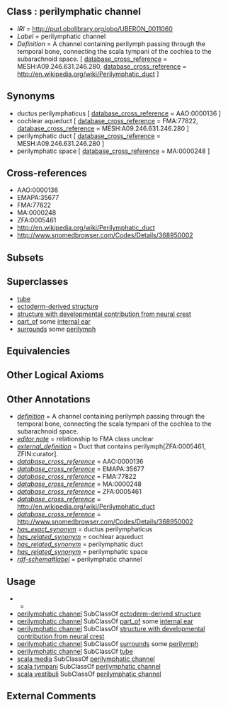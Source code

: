
## Class : perilymphatic channel

 * *IRI* = http://purl.obolibrary.org/obo/UBERON_0011060
 * *Label* = perilymphatic channel
 * *Definition* = A channel containing perilymph passing through the temporal bone, connecting the scala tympani of the cochlea to the subarachnoid space. [ [database_cross_reference](../../ef/oboInOwl#hasDbXref.md) = MESH:A09.246.631.246.280, [database_cross_reference](../../ef/oboInOwl#hasDbXref.md) = http://en.wikipedia.org/wiki/Perilymphatic_duct ]

## Synonyms

 * ductus perilymphaticus [ [database_cross_reference](../../ef/oboInOwl#hasDbXref.md) = AAO:0000136 ]
 * cochlear aqueduct [ [database_cross_reference](../../ef/oboInOwl#hasDbXref.md) = FMA:77822, [database_cross_reference](../../ef/oboInOwl#hasDbXref.md) = MESH:A09.246.631.246.280 ]
 * perilymphatic duct [ [database_cross_reference](../../ef/oboInOwl#hasDbXref.md) = MESH:A09.246.631.246.280 ]
 * perilymphatic space [ [database_cross_reference](../../ef/oboInOwl#hasDbXref.md) = MA:0000248 ]

## Cross-references

 * AAO:0000136
 * EMAPA:35677
 * FMA:77822
 * MA:0000248
 * ZFA:0005461
 * http://en.wikipedia.org/wiki/Perilymphatic_duct
 * http://www.snomedbrowser.com/Codes/Details/368950002

## Subsets


## Superclasses

 * [tube](../../UBERON/25/UBERON_0000025.md)
 * [ectoderm-derived structure](../../UBERON/21/UBERON_0004121.md)
 * [structure with developmental contribution from neural crest](../../UBERON/14/UBERON_0010314.md)
 * [part_of](../../BFO/50/BFO_0000050.md) some [internal ear](../../UBERON/46/UBERON_0001846.md)
 * [surrounds](../../RO/21/RO_0002221.md) some [perilymph](../../UBERON/45/UBERON_0001845.md)

## Equivalencies


## Other Logical Axioms


## Other Annotations

 * *[definition](../../IAO/15/IAO_0000115.md)* = A channel containing perilymph passing through the temporal bone, connecting the scala tympani of the cochlea to the subarachnoid space.
 * *[editor note](../../IAO/16/IAO_0000116.md)* = relationship to FMA class unclear
 * *[external_definition](../../UBPROP/01/UBPROP_0000001.md)* = Duct that contains perilymph[ZFA:0005461, ZFIN:curator].
 * *[database_cross_reference](../../ef/oboInOwl#hasDbXref.md)* = AAO:0000136
 * *[database_cross_reference](../../ef/oboInOwl#hasDbXref.md)* = EMAPA:35677
 * *[database_cross_reference](../../ef/oboInOwl#hasDbXref.md)* = FMA:77822
 * *[database_cross_reference](../../ef/oboInOwl#hasDbXref.md)* = MA:0000248
 * *[database_cross_reference](../../ef/oboInOwl#hasDbXref.md)* = ZFA:0005461
 * *[database_cross_reference](../../ef/oboInOwl#hasDbXref.md)* = http://en.wikipedia.org/wiki/Perilymphatic_duct
 * *[database_cross_reference](../../ef/oboInOwl#hasDbXref.md)* = http://www.snomedbrowser.com/Codes/Details/368950002
 * *[has_exact_synonym](../../ym/oboInOwl#hasExactSynonym.md)* = ductus perilymphaticus
 * *[has_related_synonym](../../ym/oboInOwl#hasRelatedSynonym.md)* = cochlear aqueduct
 * *[has_related_synonym](../../ym/oboInOwl#hasRelatedSynonym.md)* = perilymphatic duct
 * *[has_related_synonym](../../ym/oboInOwl#hasRelatedSynonym.md)* = perilymphatic space
 * *[rdf-schema#label](../../el/rdf-schema#label.md)* = perilymphatic channel

## Usage

 * -
 * [perilymphatic channel](../../UBERON/60/UBERON_0011060.md) SubClassOf [ectoderm-derived structure](../../UBERON/21/UBERON_0004121.md)
 * [perilymphatic channel](../../UBERON/60/UBERON_0011060.md) SubClassOf [part_of](../../BFO/50/BFO_0000050.md) some [internal ear](../../UBERON/46/UBERON_0001846.md)
 * [perilymphatic channel](../../UBERON/60/UBERON_0011060.md) SubClassOf [structure with developmental contribution from neural crest](../../UBERON/14/UBERON_0010314.md)
 * [perilymphatic channel](../../UBERON/60/UBERON_0011060.md) SubClassOf [surrounds](../../RO/21/RO_0002221.md) some [perilymph](../../UBERON/45/UBERON_0001845.md)
 * [perilymphatic channel](../../UBERON/60/UBERON_0011060.md) SubClassOf [tube](../../UBERON/25/UBERON_0000025.md)
 * [scala media](../../UBERON/95/UBERON_0002295.md) SubClassOf [perilymphatic channel](../../UBERON/60/UBERON_0011060.md)
 * [scala tympani](../../UBERON/64/UBERON_0001864.md) SubClassOf [perilymphatic channel](../../UBERON/60/UBERON_0011060.md)
 * [scala vestibuli](../../UBERON/63/UBERON_0001863.md) SubClassOf [perilymphatic channel](../../UBERON/60/UBERON_0011060.md)

## External Comments


